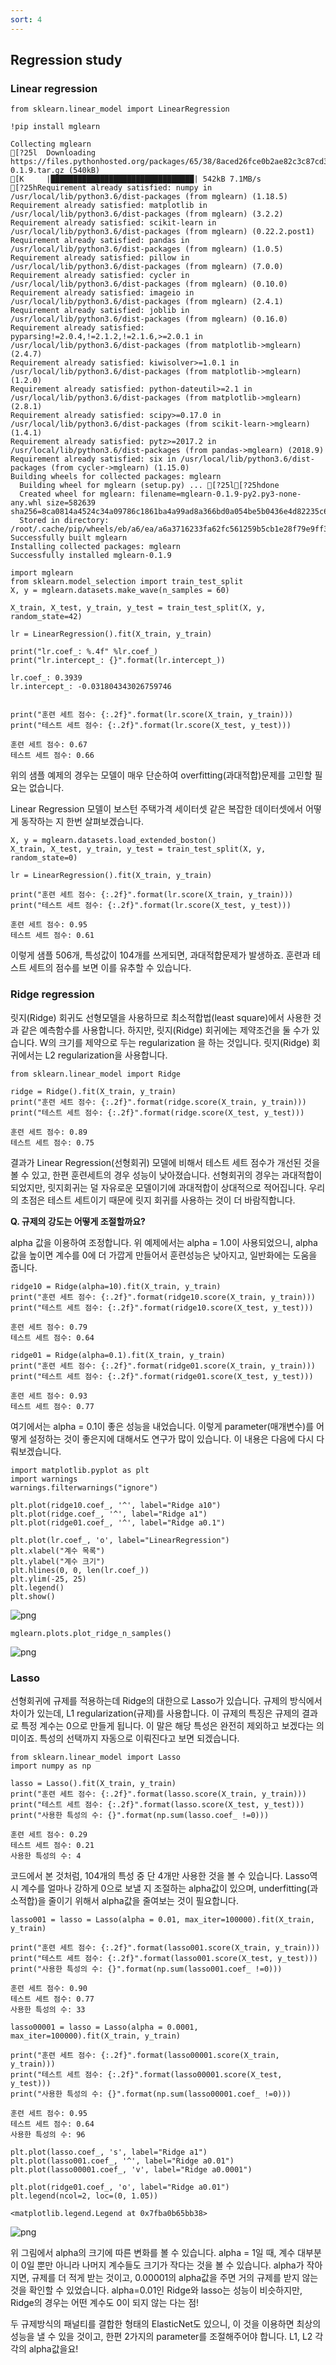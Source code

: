 ```yaml
---
sort: 4
---
```


## Regression study
### Linear regression


```
from sklearn.linear_model import LinearRegression
```


```
!pip install mglearn
```

    Collecting mglearn
    [?25l  Downloading https://files.pythonhosted.org/packages/65/38/8aced26fce0b2ae82c3c87cd3b6105f38ca6d9d51704ecc44aa54473e6b9/mglearn-0.1.9.tar.gz (540kB)
    [K     |████████████████████████████████| 542kB 7.1MB/s 
    [?25hRequirement already satisfied: numpy in /usr/local/lib/python3.6/dist-packages (from mglearn) (1.18.5)
    Requirement already satisfied: matplotlib in /usr/local/lib/python3.6/dist-packages (from mglearn) (3.2.2)
    Requirement already satisfied: scikit-learn in /usr/local/lib/python3.6/dist-packages (from mglearn) (0.22.2.post1)
    Requirement already satisfied: pandas in /usr/local/lib/python3.6/dist-packages (from mglearn) (1.0.5)
    Requirement already satisfied: pillow in /usr/local/lib/python3.6/dist-packages (from mglearn) (7.0.0)
    Requirement already satisfied: cycler in /usr/local/lib/python3.6/dist-packages (from mglearn) (0.10.0)
    Requirement already satisfied: imageio in /usr/local/lib/python3.6/dist-packages (from mglearn) (2.4.1)
    Requirement already satisfied: joblib in /usr/local/lib/python3.6/dist-packages (from mglearn) (0.16.0)
    Requirement already satisfied: pyparsing!=2.0.4,!=2.1.2,!=2.1.6,>=2.0.1 in /usr/local/lib/python3.6/dist-packages (from matplotlib->mglearn) (2.4.7)
    Requirement already satisfied: kiwisolver>=1.0.1 in /usr/local/lib/python3.6/dist-packages (from matplotlib->mglearn) (1.2.0)
    Requirement already satisfied: python-dateutil>=2.1 in /usr/local/lib/python3.6/dist-packages (from matplotlib->mglearn) (2.8.1)
    Requirement already satisfied: scipy>=0.17.0 in /usr/local/lib/python3.6/dist-packages (from scikit-learn->mglearn) (1.4.1)
    Requirement already satisfied: pytz>=2017.2 in /usr/local/lib/python3.6/dist-packages (from pandas->mglearn) (2018.9)
    Requirement already satisfied: six in /usr/local/lib/python3.6/dist-packages (from cycler->mglearn) (1.15.0)
    Building wheels for collected packages: mglearn
      Building wheel for mglearn (setup.py) ... [?25l[?25hdone
      Created wheel for mglearn: filename=mglearn-0.1.9-py2.py3-none-any.whl size=582639 sha256=8ca0814a4524c34a09786c1861ba4a99ad8a366bd0a054be5b0436e4d82235c6
      Stored in directory: /root/.cache/pip/wheels/eb/a6/ea/a6a3716233fa62fc561259b5cb1e28f79e9ff3592c0adac5f0
    Successfully built mglearn
    Installing collected packages: mglearn
    Successfully installed mglearn-0.1.9



```
import mglearn
from sklearn.model_selection import train_test_split
X, y = mglearn.datasets.make_wave(n_samples = 60)
```


```
X_train, X_test, y_train, y_test = train_test_split(X, y, random_state=42)

lr = LinearRegression().fit(X_train, y_train)
```


```
print("lr.coef_: %.4f" %lr.coef_)
print("lr.intercept_: {}".format(lr.intercept_))
```

    lr.coef_: 0.3939
    lr.intercept_: -0.031804343026759746



```

```


```
print("훈련 세트 점수: {:.2f}".format(lr.score(X_train, y_train)))
print("테스트 세트 점수: {:.2f}".format(lr.score(X_test, y_test)))
```

    훈련 세트 점수: 0.67
    테스트 세트 점수: 0.66


위의 샘플 예제의 경우는 모델이 매우 단순하여 overfitting(과대적합)문제를 고민할 필요는 없습니다. 

Linear Regression 모델이 보스턴 주택가격 세이터셋 같은 복잡한 데이터셋에서 어떻게 동작하는 지 한번 살펴보겠습니다.


```
X, y = mglearn.datasets.load_extended_boston()
X_train, X_test, y_train, y_test = train_test_split(X, y, random_state=0)

lr = LinearRegression().fit(X_train, y_train)
```


```
print("훈련 세트 점수: {:.2f}".format(lr.score(X_train, y_train)))
print("테스트 세트 점수: {:.2f}".format(lr.score(X_test, y_test)))
```

    훈련 세트 점수: 0.95
    테스트 세트 점수: 0.61


이렇게 샘플 506개, 특성값이 104개를 쓰게되면, 과대적합문제가 발생하죠. 훈련과 테스트 세트의 점수를 보면 이를 유추할 수 있습니다.

### Ridge regression


릿지(Ridge) 회귀도 선형모델을 사용하므로 최소적합법(least square)에서 사용한 것과 같은 예측함수를 사용합니다. 하지만, 릿지(Ridge) 회귀에는 제약조건을 둘 수가 있습니다. W의 크기를 제약으로 두는 regularization 을 하는 것입니다.  릿지(Ridge) 회귀에서는 L2 regularization을 사용합니다.


```
from sklearn.linear_model import Ridge
```


```
ridge = Ridge().fit(X_train, y_train)
print("훈련 세트 점수: {:.2f}".format(ridge.score(X_train, y_train)))
print("테스트 세트 점수: {:.2f}".format(ridge.score(X_test, y_test)))
```

    훈련 세트 점수: 0.89
    테스트 세트 점수: 0.75


결과가 Linear Regression(선형회귀) 모델에 비해서 테스트 세트 점수가 개선된 것을 볼 수 있고, 한편 훈련세트의 경우 성능이 낮아졌습니다. 선형회귀의 경우는 과대적합이 되었지만, 릿지회귀는 덜 자유로운 모델이기에 과대적합이 상대적으로 적어집니다. 우리의 초점은 테스트 세트이기 때문에 릿지 회귀를 사용하는 것이 더 바람직합니다.

**Q. 규제의 강도는 어떻게 조절할까요?** 

alpha 값을 이용하여 조정합니다. 위 예제에서는 alpha = 1.0이 사용되었으니, alpha값을 높이면 계수를 0에 더 가깝게 만들어서 훈련성능은 낮아지고, 일반화에는 도움을 줍니다.




```
ridge10 = Ridge(alpha=10).fit(X_train, y_train)
print("훈련 세트 점수: {:.2f}".format(ridge10.score(X_train, y_train)))
print("테스트 세트 점수: {:.2f}".format(ridge10.score(X_test, y_test)))
```

    훈련 세트 점수: 0.79
    테스트 세트 점수: 0.64



```
ridge01 = Ridge(alpha=0.1).fit(X_train, y_train)
print("훈련 세트 점수: {:.2f}".format(ridge01.score(X_train, y_train)))
print("테스트 세트 점수: {:.2f}".format(ridge01.score(X_test, y_test)))
```

    훈련 세트 점수: 0.93
    테스트 세트 점수: 0.77


여기에서는 alpha = 0.1이 좋은 성능을 내었습니다. 이렇게 parameter(매개변수)를 어떻게 설정하는 것이 좋은지에 대해서도 연구가 많이 있습니다. 이 내용은 다음에 다시 다뤄보겠습니다.


```
import matplotlib.pyplot as plt
import warnings
warnings.filterwarnings("ignore")

plt.plot(ridge10.coef_, '^', label="Ridge a10")
plt.plot(ridge.coef_, '^', label="Ridge a1")
plt.plot(ridge01.coef_, '^', label="Ridge a0.1")

plt.plot(lr.coef_, 'o', label="LinearRegression")
plt.xlabel("계수 목록")
plt.ylabel("계수 크기")
plt.hlines(0, 0, len(lr.coef_))
plt.ylim(-25, 25)
plt.legend()
plt.show()
```


![png](introduction_to_machine_learning_with_python_files/introduction_to_machine_learning_with_python_20_0.png)



```
mglearn.plots.plot_ridge_n_samples()
```


![png](introduction_to_machine_learning_with_python_files/introduction_to_machine_learning_with_python_21_0.png)


### Lasso

선형회귀에 규제를 적용하는데 Ridge의 대한으로 Lasso가 있습니다. 규제의 방식에서 차이가 있는데, L1 regularization(규제)를 사용합니다. 이 규제의 특징은 규제의 결과로 특정 계수는 0으로 만들게 됩니다. 이 말은 해당 특성은 완전히 제외하고 보겠다는 의미이죠. 특성의 선택까지 자동으로 이뤄진다고 보면 되겠습니다. 


```
from sklearn.linear_model import Lasso
import numpy as np
```


```
lasso = Lasso().fit(X_train, y_train)
print("훈련 세트 점수: {:.2f}".format(lasso.score(X_train, y_train)))
print("테스트 세트 점수: {:.2f}".format(lasso.score(X_test, y_test)))
print("사용한 특성의 수: {}".format(np.sum(lasso.coef_ !=0)))
```

    훈련 세트 점수: 0.29
    테스트 세트 점수: 0.21
    사용한 특성의 수: 4


코드에서 본 것처럼, 104개의 특성 중 단 4개만 사용한 것을 볼 수 있습니다. Lasso역시 계수를 얼마나 강하게 0으로 보낼 지 조절하는 alpha값이 있으며, underfitting(과소적합)을 줄이기 위해서 alpha값을 줄여보는 것이 필요합니다.


```
lasso001 = lasso = Lasso(alpha = 0.01, max_iter=100000).fit(X_train, y_train)
```


```
print("훈련 세트 점수: {:.2f}".format(lasso001.score(X_train, y_train)))
print("테스트 세트 점수: {:.2f}".format(lasso001.score(X_test, y_test)))
print("사용한 특성의 수: {}".format(np.sum(lasso001.coef_ !=0)))
```

    훈련 세트 점수: 0.90
    테스트 세트 점수: 0.77
    사용한 특성의 수: 33



```
lasso00001 = lasso = Lasso(alpha = 0.0001, max_iter=100000).fit(X_train, y_train)

print("훈련 세트 점수: {:.2f}".format(lasso00001.score(X_train, y_train)))
print("테스트 세트 점수: {:.2f}".format(lasso00001.score(X_test, y_test)))
print("사용한 특성의 수: {}".format(np.sum(lasso00001.coef_ !=0)))
```

    훈련 세트 점수: 0.95
    테스트 세트 점수: 0.64
    사용한 특성의 수: 96



```
plt.plot(lasso.coef_, 's', label="Ridge a1")
plt.plot(lasso001.coef_, '^', label="Ridge a0.01")
plt.plot(lasso00001.coef_, 'v', label="Ridge a0.0001")

plt.plot(ridge01.coef_, 'o', label="Ridge a0.01")
plt.legend(ncol=2, loc=(0, 1.05))
```




    <matplotlib.legend.Legend at 0x7fba0b65bb38>




![png](introduction_to_machine_learning_with_python_files/introduction_to_machine_learning_with_python_30_1.png)


위 그림에서 alpha의 크기에 따른 변화를 볼 수 있습니다. alpha = 1일 때, 계수 대부분이 0일 뿐만 아니라 나머지 계수들도 크기가 작다는 것을 볼 수 있습니다. alpha가 작아지면, 규제를 더 적게 받는 것이고, 0.00001의 alpha값을 주면 거의 규제를 받지 않는 것을 확인할 수 있었습니다. alpha=0.01인 Ridge와 lasso는 성능이 비슷하지만, Ridge의 경우는 어떤 계수도 0이 되지 않는 다는 점!

두 규제방식의 패널티를 결합한 형태의 ElasticNet도 있으니, 이 것을 이용하면 최상의 성능을 낼 수 있을 것이고, 한편 2가지의 parameter를 조절해주어야 합니다. L1, L2 각각의 alpha값을요!


```

```


```

```


```

```


```

```


```

```
